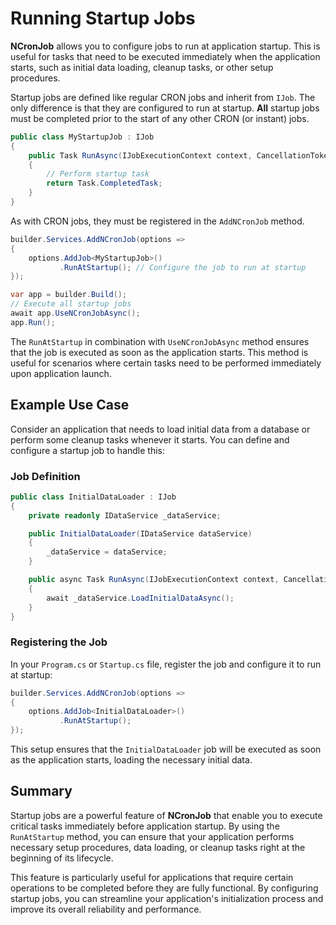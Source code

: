# Running Startup Jobs

**NCronJob** allows you to configure jobs to run at application startup. This is useful for tasks that need to be executed immediately when the application starts, such as initial data loading, cleanup tasks, or other setup procedures.

Startup jobs are defined like regular CRON jobs and inherit from `IJob`. The only difference is that they are configured to run at startup.  **All** startup jobs must be completed prior to the start of any other CRON (or instant) jobs.

```csharp
public class MyStartupJob : IJob
{
    public Task RunAsync(IJobExecutionContext context, CancellationToken token)
    {
        // Perform startup task
        return Task.CompletedTask;
    }
}

```

As with CRON jobs, they must be registered in the `AddNCronJob` method.

```csharp
builder.Services.AddNCronJob(options => 
{
    options.AddJob<MyStartupJob>()
           .RunAtStartup(); // Configure the job to run at startup
});

var app = builder.Build();
// Execute all startup jobs
await app.UseNCronJobAsync();
app.Run();
```

The `RunAtStartup` in combination with `UseNCronJobAsync` method ensures that the job is executed as soon as the application starts. This method is useful for scenarios where certain tasks need to be performed immediately upon application launch.

## Example Use Case

Consider an application that needs to load initial data from a database or perform some cleanup tasks whenever it starts. You can define and configure a startup job to handle this:

### Job Definition

```csharp
public class InitialDataLoader : IJob
{
    private readonly IDataService _dataService;

    public InitialDataLoader(IDataService dataService)
    {
        _dataService = dataService;
    }

    public async Task RunAsync(IJobExecutionContext context, CancellationToken token)
    {
        await _dataService.LoadInitialDataAsync();
    }
}
```

### Registering the Job

In your `Program.cs` or `Startup.cs` file, register the job and configure it to run at startup:

```csharp
builder.Services.AddNCronJob(options => 
{
    options.AddJob<InitialDataLoader>()
           .RunAtStartup();
});
```

This setup ensures that the `InitialDataLoader` job will be executed as soon as the application starts, loading the necessary initial data.


## Summary

Startup jobs are a powerful feature of **NCronJob** that enable you to execute critical tasks immediately before application startup. By using the `RunAtStartup` method, you can ensure that your application performs necessary setup procedures, data loading, or cleanup tasks right at the beginning of its lifecycle.

This feature is particularly useful for applications that require certain operations to be completed before they are fully functional. By configuring startup jobs, you can streamline your application's initialization process and improve its overall reliability and performance.
